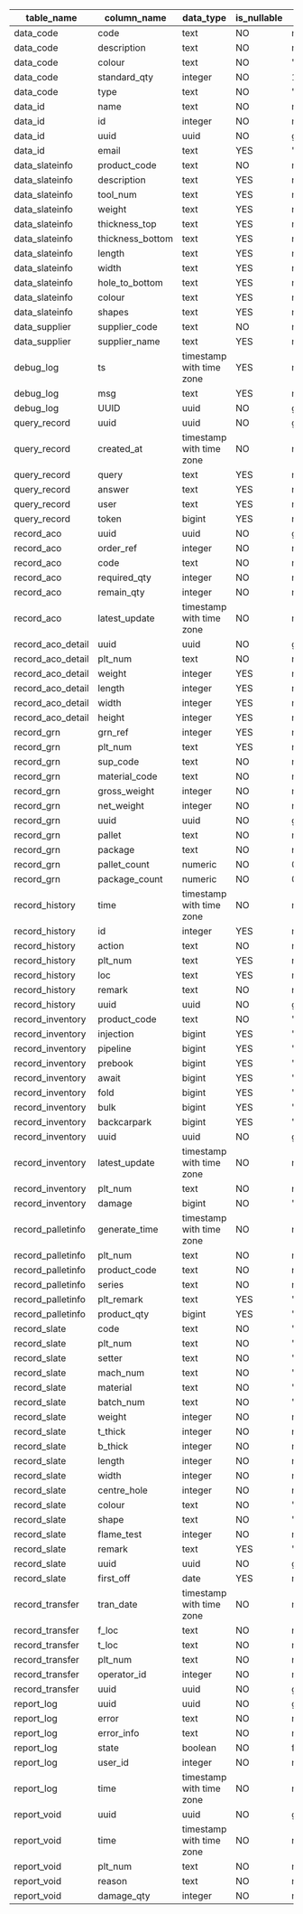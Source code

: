| table_name        | column_name      | data_type                | is_nullable | column_default    | character_maximum_length |
| ----------------- | ---------------- | ------------------------ | ----------- | ----------------- | ------------------------ |
| data_code         | code             | text                     | NO          | null              | null                     |
| data_code         | description      | text                     | NO          | null              | null                     |
| data_code         | colour           | text                     | NO          | 'Black'::text     | null                     |
| data_code         | standard_qty     | integer                  | NO          | 1                 | null                     |
| data_code         | type             | text                     | NO          | '-'::text         | null                     |
| data_id           | name             | text                     | NO          | null              | null                     |
| data_id           | id               | integer                  | NO          | null              | null                     |
| data_id           | uuid             | uuid                     | NO          | gen_random_uuid() | null                     |
| data_id           | email            | text                     | YES         | ''::text          | null                     |
| data_slateinfo    | product_code     | text                     | NO          | null              | null                     |
| data_slateinfo    | description      | text                     | YES         | null              | null                     |
| data_slateinfo    | tool_num         | text                     | YES         | null              | null                     |
| data_slateinfo    | weight           | text                     | YES         | null              | null                     |
| data_slateinfo    | thickness_top    | text                     | YES         | null              | null                     |
| data_slateinfo    | thickness_bottom | text                     | YES         | null              | null                     |
| data_slateinfo    | length           | text                     | YES         | null              | null                     |
| data_slateinfo    | width            | text                     | YES         | null              | null                     |
| data_slateinfo    | hole_to_bottom   | text                     | YES         | null              | null                     |
| data_slateinfo    | colour           | text                     | YES         | null              | null                     |
| data_slateinfo    | shapes           | text                     | YES         | null              | null                     |
| data_supplier     | supplier_code    | text                     | NO          | null              | null                     |
| data_supplier     | supplier_name    | text                     | YES         | null              | null                     |
| debug_log         | ts               | timestamp with time zone | YES         | now()             | null                     |
| debug_log         | msg              | text                     | YES         | null              | null                     |
| debug_log         | UUID             | uuid                     | NO          | gen_random_uuid() | null                     |
| query_record      | uuid             | uuid                     | NO          | gen_random_uuid() | null                     |
| query_record      | created_at       | timestamp with time zone | NO          | now()             | null                     |
| query_record      | query            | text                     | YES         | null              | null                     |
| query_record      | answer           | text                     | YES         | null              | null                     |
| query_record      | user             | text                     | YES         | null              | null                     |
| query_record      | token            | bigint                   | YES         | null              | null                     |
| record_aco        | uuid             | uuid                     | NO          | gen_random_uuid() | null                     |
| record_aco        | order_ref        | integer                  | NO          | null              | null                     |
| record_aco        | code             | text                     | NO          | null              | null                     |
| record_aco        | required_qty     | integer                  | NO          | null              | null                     |
| record_aco        | remain_qty       | integer                  | NO          | null              | null                     |
| record_aco        | latest_update    | timestamp with time zone | NO          | now()             | null                     |
| record_aco_detail | uuid             | uuid                     | NO          | gen_random_uuid() | null                     |
| record_aco_detail | plt_num          | text                     | NO          | null              | null                     |
| record_aco_detail | weight           | integer                  | YES         | null              | null                     |
| record_aco_detail | length           | integer                  | YES         | null              | null                     |
| record_aco_detail | width            | integer                  | YES         | null              | null                     |
| record_aco_detail | height           | integer                  | YES         | null              | null                     |
| record_grn        | grn_ref          | integer                  | YES         | null              | null                     |
| record_grn        | plt_num          | text                     | YES         | null              | null                     |
| record_grn        | sup_code         | text                     | NO          | null              | null                     |
| record_grn        | material_code    | text                     | NO          | null              | null                     |
| record_grn        | gross_weight     | integer                  | NO          | null              | null                     |
| record_grn        | net_weight       | integer                  | NO          | null              | null                     |
| record_grn        | uuid             | uuid                     | NO          | gen_random_uuid() | null                     |
| record_grn        | pallet           | text                     | NO          | null              | null                     |
| record_grn        | package          | text                     | NO          | null              | null                     |
| record_grn        | pallet_count     | numeric                  | NO          | 0.0               | null                     |
| record_grn        | package_count    | numeric                  | NO          | 0.0               | null                     |
| record_history    | time             | timestamp with time zone | NO          | now()             | null                     |
| record_history    | id               | integer                  | YES         | null              | null                     |
| record_history    | action           | text                     | NO          | null              | null                     |
| record_history    | plt_num          | text                     | YES         | null              | null                     |
| record_history    | loc              | text                     | YES         | null              | null                     |
| record_history    | remark           | text                     | NO          | null              | null                     |
| record_history    | uuid             | uuid                     | NO          | gen_random_uuid() | null                     |
| record_inventory  | product_code     | text                     | NO          | ''::text          | null                     |
| record_inventory  | injection        | bigint                   | YES         | '0'::bigint       | null                     |
| record_inventory  | pipeline         | bigint                   | YES         | '0'::bigint       | null                     |
| record_inventory  | prebook          | bigint                   | YES         | '0'::bigint       | null                     |
| record_inventory  | await            | bigint                   | YES         | '0'::bigint       | null                     |
| record_inventory  | fold             | bigint                   | YES         | '0'::bigint       | null                     |
| record_inventory  | bulk             | bigint                   | YES         | '0'::bigint       | null                     |
| record_inventory  | backcarpark      | bigint                   | YES         | '0'::bigint       | null                     |
| record_inventory  | uuid             | uuid                     | NO          | gen_random_uuid() | null                     |
| record_inventory  | latest_update    | timestamp with time zone | NO          | now()             | null                     |
| record_inventory  | plt_num          | text                     | NO          | null              | null                     |
| record_inventory  | damage           | bigint                   | NO          | '0'::bigint       | null                     |
| record_palletinfo | generate_time    | timestamp with time zone | NO          | now()             | null                     |
| record_palletinfo | plt_num          | text                     | NO          | null              | null                     |
| record_palletinfo | product_code     | text                     | NO          | null              | null                     |
| record_palletinfo | series           | text                     | NO          | null              | null                     |
| record_palletinfo | plt_remark       | text                     | YES         | ''::text          | null                     |
| record_palletinfo | product_qty      | bigint                   | YES         | '0'::bigint       | null                     |
| record_slate      | code             | text                     | NO          | ''::text          | null                     |
| record_slate      | plt_num          | text                     | NO          | ''::text          | null                     |
| record_slate      | setter           | text                     | NO          | ''::text          | null                     |
| record_slate      | mach_num         | text                     | NO          | ''::text          | null                     |
| record_slate      | material         | text                     | NO          | ''::text          | null                     |
| record_slate      | batch_num        | text                     | NO          | ''::text          | null                     |
| record_slate      | weight           | integer                  | NO          | null              | null                     |
| record_slate      | t_thick          | integer                  | NO          | null              | null                     |
| record_slate      | b_thick          | integer                  | NO          | null              | null                     |
| record_slate      | length           | integer                  | NO          | null              | null                     |
| record_slate      | width            | integer                  | NO          | null              | null                     |
| record_slate      | centre_hole      | integer                  | NO          | null              | null                     |
| record_slate      | colour           | text                     | NO          | ''::text          | null                     |
| record_slate      | shape            | text                     | NO          | ''::text          | null                     |
| record_slate      | flame_test       | integer                  | NO          | null              | null                     |
| record_slate      | remark           | text                     | YES         | ''::text          | null                     |
| record_slate      | uuid             | uuid                     | NO          | gen_random_uuid() | null                     |
| record_slate      | first_off        | date                     | YES         | null              | null                     |
| record_transfer   | tran_date        | timestamp with time zone | NO          | now()             | null                     |
| record_transfer   | f_loc            | text                     | NO          | null              | null                     |
| record_transfer   | t_loc            | text                     | NO          | null              | null                     |
| record_transfer   | plt_num          | text                     | NO          | null              | null                     |
| record_transfer   | operator_id      | integer                  | NO          | null              | null                     |
| record_transfer   | uuid             | uuid                     | NO          | gen_random_uuid() | null                     |
| report_log        | uuid             | uuid                     | NO          | gen_random_uuid() | null                     |
| report_log        | error            | text                     | NO          | null              | null                     |
| report_log        | error_info       | text                     | NO          | null              | null                     |
| report_log        | state            | boolean                  | NO          | false             | null                     |
| report_log        | user_id          | integer                  | NO          | null              | null                     |
| report_log        | time             | timestamp with time zone | NO          | now()             | null                     |
| report_void       | uuid             | uuid                     | NO          | gen_random_uuid() | null                     |
| report_void       | time             | timestamp with time zone | NO          | now()             | null                     |
| report_void       | plt_num          | text                     | NO          | null              | null                     |
| report_void       | reason           | text                     | NO          | null              | null                     |
| report_void       | damage_qty       | integer                  | NO          | null              | null                     |